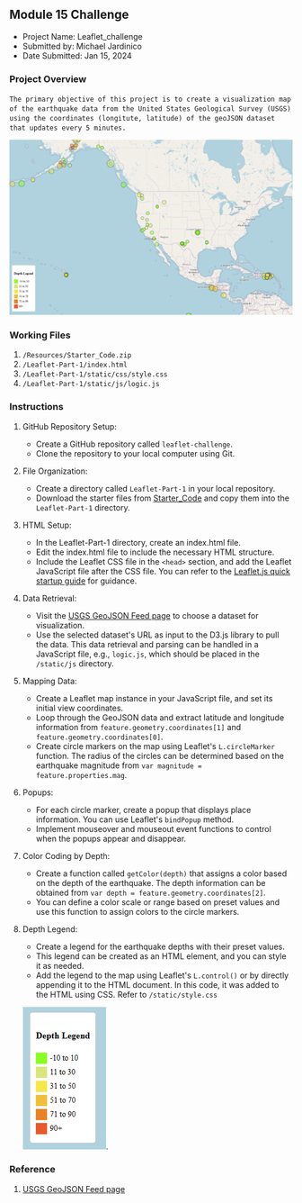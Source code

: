 ##  Module 15 Challenge
* Project Name: Leaflet_challenge
* Submitted by:  Michael Jardinico
* Date Submitted: Jan 15, 2024

### Project Overview
`The primary objective of this project is to create a visualization map of the earthquake data from the United States Geological Survey (USGS) using the coordinates (longitute, latitude) of the geoJSON dataset that updates every 5 minutes. `

![USGS Map of Earthquake](https://github.com/mjardinico/leaflet-challenge/blob/main/Leaflet-Part-1/Images/BasicMap2.png) 


### Working Files
1. `/Resources/Starter_Code.zip`
2. `/Leaflet-Part-1/index.html`
3. `/Leaflet-Part-1/static/css/style.css`
4. `/Leaflet-Part-1/static/js/logic.js`
    
### Instructions
1. GitHub Repository Setup:
    - Create a GitHub repository called `leaflet-challenge`.
    - Clone the repository to your local computer using Git.

2. File Organization: 
    - Create a directory called `Leaflet-Part-1` in your local repository.
    - Download the starter files from [Starter_Code](https://github.com/mjardinico/leaflet-challenge/tree/main/Resources) and copy them into the `Leaflet-Part-1` directory.

3. HTML Setup:
    - In the Leaflet-Part-1 directory, create an index.html file.
    - Edit the index.html file to include the necessary HTML structure.
    - Include the Leaflet CSS file in the `<head>` section, and add the Leaflet JavaScript file after the CSS file. You can refer to the [Leaflet.js quick startup guide](https://leafletjs.com/examples/quick-start/) for guidance.

4. Data Retrieval:
    - Visit the [USGS GeoJSON Feed page](https://earthquake.usgs.gov/earthquakes/feed/v1.0/geojson.php) to choose a dataset for visualization.
    - Use the selected dataset's URL as input to the D3.js library to pull the data. This data retrieval and parsing can be handled in a JavaScript file, e.g., `logic.js`, which should be placed in the `/static/js` directory.

5. Mapping Data:
    - Create a Leaflet map instance in your JavaScript file, and set its initial view coordinates.
    - Loop through the GeoJSON data and extract latitude and longitude information from `feature.geometry.coordinates[1]` and `feature.geometry.coordinates[0]`.
    - Create circle markers on the map using Leaflet's `L.circleMarker` function. The radius of the circles can be determined based on the earthquake magnitude from `var magnitude = feature.properties.mag`.

6. Popups:
    - For each circle marker, create a popup that displays place information. You can use Leaflet's `bindPopup` method.
    - Implement mouseover and mouseout event functions to control when the popups appear and disappear.

7. Color Coding by Depth:
    - Create a function called `getColor(depth)` that assigns a color based on the depth of the earthquake. The depth information can be obtained from `var depth = feature.geometry.coordinates[2]`.
    - You can define a color scale or range based on preset values and use this function to assign colors to the circle markers.

8. Depth Legend:
    - Create a legend for the earthquake depths with their preset values.
    - This legend can be created as an HTML element, and you can style it as needed.
    - Add the legend to the map using Leaflet's `L.control()` or by directly appending it to the HTML document. In this code, it was added to the HTML using CSS. Refer to `/static/style.css`
    
    ![Depth Legend](https://github.com/mjardinico/leaflet-challenge/blob/main/Leaflet-Part-1/Images/depth_legend.png).


### Reference
1. [USGS GeoJSON Feed page](https://earthquake.usgs.gov/earthquakes/feed/v1.0/geojson.php)


